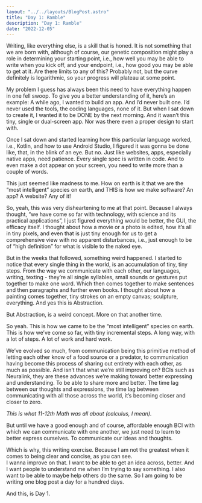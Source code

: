```yaml
---
layout: "../../layouts/BlogPost.astro"
title: "Day 1: Ramble"
description: "Day 1: Ramble"
date: "2022-12-05"
---
```


Writing, like everything else, is a skill that is honed. It is not something that we are born with, although of course, our genetic composition might play a role in determining your starting point, i.e., how well you may be able to write when you kick off, and your endpoint, i.e., how good you may be able to get at it. Are there limits to any of this? Probably not, but the curve definitely is logarithmic, so your progress will plateau at some point.

My problem I guess has always been this need to have everything happen in one fell swoop. To give you a better understanding of it, here’s an example: A while ago, I wanted to build an app. And I’d never built one. I’d never used the tools, the coding languages, none of it. But when I sat down to create it, I wanted it to be DONE by the next morning. And it wasn’t this tiny, single or dual-screen app. Nor was there even a proper design to start with.

Once I sat down and started learning how this particular language worked, i.e., Kotlin, and how to use Android Studio, I figured it was gonna be done like, that, in the blink of an eye. But no. Just like websites, apps, especially native apps, need patience. Every single spec is written in code. And to even make a dot appear on your screen, you need to write more than a couple of words.

This just seemed like madness to me. How on earth is it that we are the “most intelligent” species on earth, and THIS is how we make software? An app? A website? Any of it!

So, yeah, this was very disheartening to me at that point. Because I always thought, “we have come so far with technology, with science and its practical applications”, I just figured everything would be better, the GUI, the efficacy itself. I thought about how a movie or a photo is edited, how it’s all in tiny pixels, and even that is just tiny enough for us to get a comprehensive view with no apparent disturbances, i.e., just enough to be of “high definition” for what is visible to the naked eye.

But in the weeks that followed, something weird happened. I started to notice that every single thing in the world, is an accumulation of tiny, tiny steps. From the way we communicate with each other, our languages, writing, texting - they’re all single syllables, small sounds or gestures put together to make one word. Which then comes together to make sentences and then paragraphs and further even books. I thought about how a painting comes together, tiny strokes on an empty canvas; sculpture, everything. And yes this is Abstraction.

But Abstraction, is a weird concept. More on that another time.

So yeah. This is how we came to be the “most intelligent” species on earth. This is how we’ve come so far, with tiny incremental steps. A long way, with a lot of steps. A lot of work and hard work.

We’ve evolved so much, from communication being this primitive method of letting each other know of a food source or a predator, to communication having become this process of sharing out entirety with each other, as much as possible. And isn’t that what we’re still improving on? BCIs such as Neuralink, they are these advances we’re making toward better expressing and understanding. To be able to share more and better. The time lag between our thoughts and expressions, the time lag between communicating with all those across the world, it’s becoming closer and closer to zero.

_This is what 11-12th Math was all about (calculus, I mean)._

But until we have a good enough and of course, affordable enough BCI with which we can communicate with one another, we just need to learn to better express ourselves. To communicate our ideas and thoughts.

Which is why, this writing exercise. Because I am not the greatest when it comes to being clear and concise, as you can see.  
I wanna improve on that. I want to be able to get an idea across, better. And I want people to understand me when I’m trying to say something. I also want to be able to maybe help others do the same. So I am going to be writing one blog post a day for a hundred days.

And this, is Day 1.


